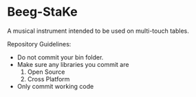Beeg-StaKe
==========

A musical instrument intended to be used on multi-touch tables.


Repository Guidelines:
- Do not commit your bin folder.
- Make sure any libraries you commit are 
	1) Open Source
	2) Cross Platform
- Only commit working code
